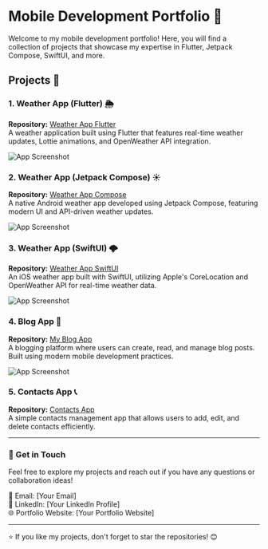 # Mobile Development Portfolio 📱

Welcome to my mobile development portfolio! Here, you will find a collection of projects that showcase my expertise in Flutter, Jetpack Compose, SwiftUI, and more.

## Projects 🚀

### 1. Weather App (Flutter) 🌦️
**Repository:** [Weather App Flutter](https://github.com/iRahulGaur/weather_app_flutter)  
A weather application built using Flutter that features real-time weather updates, Lottie animations, and OpenWeather API integration.

![App Screenshot](https://github.com/iRahulGaur/weather_app_flutter/blob/main/weather.png)

### 2. Weather App (Jetpack Compose) ☀️
**Repository:** [Weather App Compose](https://github.com/iRahulGaur/WeatherAppCompose/blob/master/image.png)  
A native Android weather app developed using Jetpack Compose, featuring modern UI and API-driven weather updates.

![App Screenshot](https://github.com/iRahulGaur/weather_app_flutter/blob/main/weather.png)

### 3. Weather App (SwiftUI) 🌩️
**Repository:** [Weather App SwiftUI](https://github.com/iRahulGaur/WeatherApp_swiftui)  
An iOS weather app built with SwiftUI, utilizing Apple's CoreLocation and OpenWeather API for real-time weather data.

![App Screenshot](https://github.com/iRahulGaur/WeatherApp_swiftui/blob/main/Screenshots/screenshot2.png)

### 4. Blog App 📝
**Repository:** [My Blog App](https://github.com/HarshitaAppTech/MyBlogApp)  
A blogging platform where users can create, read, and manage blog posts. Built using modern mobile development practices.

![App Screenshot](https://camo.githubusercontent.com/78d7b2e19dabf4a18707bbb353160bd0fbec360574efc35bbcfa2606c12d9fa8/68747470733a2f2f706c61792d6c682e676f6f676c6575736572636f6e74656e742e636f6d2f724a7441356d4961596743515541656a71334741544534694b35344459465931326a676f616e516735506b43365873634e4e3365425937344e59335f4b322d326467773d77323536302d68313434302d7277)

### 5. Contacts App 📞
**Repository:** [Contacts App](https://github.com/iRahulGaur/contacts-app)  
A simple contacts management app that allows users to add, edit, and delete contacts efficiently.

---
### 📩 Get in Touch
Feel free to explore my projects and reach out if you have any questions or collaboration ideas!

📧 Email: [Your Email]  
🔗 LinkedIn: [Your LinkedIn Profile]  
🌐 Portfolio Website: [Your Portfolio Website]

---
⭐ If you like my projects, don't forget to star the repositories! 😊
